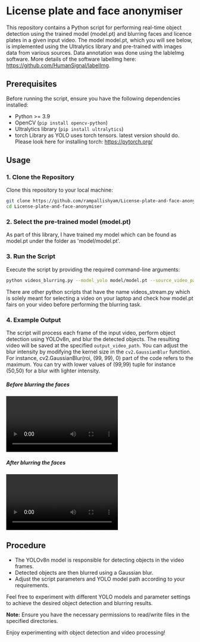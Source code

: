 # License plate and face anonymiser

This repository contains a Python script for performing real-time object detection using the trained model (model.pt) and blurring faces and licence plates in a given input video. The model model.pt, which you will see below, is implemented using the Ultralytics library and pre-trained with images data from various sources. Data annotation was done using the lableImg software. More details of the software labelImg here: https://github.com/HumanSignal/labelImg.

## Prerequisites

Before running the script, ensure you have the following dependencies installed:

- Python >= 3.9 
- OpenCV (`pip install opencv-python`)
- Ultralytics library (`pip install ultralytics`)
- torch Library as YOLO uses torch tensors. latest version should do. Please look here for installing torch: https://pytorch.org/

## Usage

### 1. Clone the Repository

Clone this repository to your local machine:

```bash
git clone https://github.com/rampallishyam/License-plate-and-face-anonymiser.git
cd License-plate-and-face-anonymiser
```

### 2. Select the pre-trained model (model.pt)

As part of this library, I have trained my model which can be found as model.pt under the folder as 'model/model.pt'. 

### 3. Run the Script

Execute the script by providing the required command-line arguments:

```bash
python videos_blurring.py --model_yolo model/model.pt --source_video_path videos/2.mp4 --output_video_path output_videos/blurred_video2.mp4
```

There are other python scripts that have the name videos_stream.py which is solely meant for selecting a video on your laptop and check how model.pt fairs on your video before performing the blurring task.

### 4. Example Output

The script will process each frame of the input video, perform object detection using YOLOv8n, and blur the detected objects. The resulting video will be saved at the specified `output_video_path`. You can adjust the blur intensity by modifying the kernel size in the `cv2.GaussianBlur` function. For instance, cv2.GaussianBlur(roi, (99, 99), 0) part of the code refers to the maximum. You can try with lower values of (99,99) tuple for instance (50,50) for a blur with lighter intensity.

##### Before blurring the faces

<video src="videos/2.mp4" controls title="Title"></video>

##### After blurring the faces

<video src="output_videos/blurred_video2.mp4" controls title="Title"></video>

## Procedure

- The YOLOv8n model is responsible for detecting objects in the video frames.
- Detected objects are then blurred using a Gaussian blur.
- Adjust the script parameters and YOLO model path according to your requirements.

Feel free to experiment with different YOLO models and parameter settings to achieve the desired object detection and blurring results.

**Note:** Ensure you have the necessary permissions to read/write files in the specified directories.

Enjoy experimenting with object detection and video processing!
